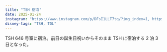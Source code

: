```yaml
---
title: "TSH 宿泊"
date: 2025-01-24
instagram: "https://www.instagram.com/p/DFsI1LLT7tq/?img_index=1, https://www.instagram.com/p/DFs00UDTVE5/, https://www.instagram.com/p/DFumql1zrDN/?img_index=1, https://www.instagram.com/p/DFwGfBDznRS/?img_index=1, https://www.instagram.com/p/DFwnhPwTDAP/?img_index=1, https://www.instagram.com/p/DFxxzWBzJUU/?img_index=1, https://www.instagram.com/p/DFy7ajOTYKF/?img_index=1, https://www.instagram.com/p/DFzH96mTDzb/?img_index=1, https://www.instagram.com/p/DF0O9xnTgBo/?img_index=1"
disney-tags: "TSH, TDL"
---
```


TSH 646 号室に宿泊。前日の誕生日祝いからそのまま TSH に宿泊する 2 泊 3 日となった。